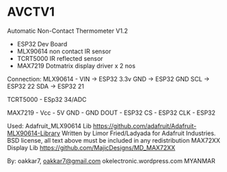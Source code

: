 # AVCTV1
Automatic Non-Contact Thermometer V1.2

 - ESP32 Dev Board
 - MLX90614 non contact IR sensor
 - TCRT5000 IR reflected sensor
 - MAX7219  Dotmatrix display driver x 2 nos
 
Connection:
MLX90614 -
VIN -> ESP32 3.3v
GND -> ESP32 GND
SCL -> ESP32 22
SDA -> ESP32 21

TCRT5000 - ESp32 34/ADC

MAX7219 -
Vcc - 5V
GND - GND
DOUT - ESP32
CS - ESP32
CLK - ESP32
 
 Used:
Adafruit_MLX90614 Lib
  https://github.com/adafruit/Adafruit-MLX90614-Library
  Written by Limor Fried/Ladyada for Adafruit Industries.  
  BSD license, all text above must be included in any redistribution
MAX72XX Display Lib 
  https://github.com/MajicDesigns/MD_MAX72XX

  By:
  oakkar7, oakkar7@gmail.com
  okelectronic.wordpress.com
  MYANMAR
